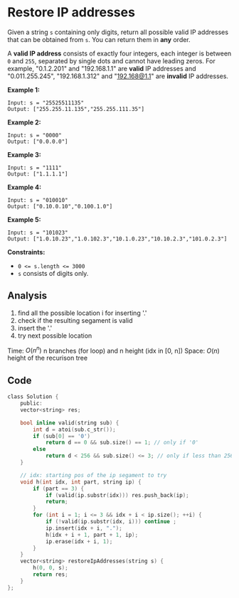 # Restore IP addresses

Given a string `s` containing only digits, return all possible valid IP addresses that can be obtained from `s`. You can return them in **any** order.

A **valid IP address** consists of exactly four integers, each integer is between `0` and `255`, separated by single dots and cannot have leading zeros. For example, "0.1.2.201" and "192.168.1.1" are **valid** IP addresses and "0.011.255.245", "192.168.1.312" and "192.168@1.1" are **invalid** IP addresses. 

 

**Example 1:**

```
Input: s = "25525511135"
Output: ["255.255.11.135","255.255.111.35"]
```

**Example 2:**

```
Input: s = "0000"
Output: ["0.0.0.0"]
```

**Example 3:**

```
Input: s = "1111"
Output: ["1.1.1.1"]
```

**Example 4:**

```
Input: s = "010010"
Output: ["0.10.0.10","0.100.1.0"]
```

**Example 5:**

```
Input: s = "101023"
Output: ["1.0.10.23","1.0.102.3","10.1.0.23","10.10.2.3","101.0.2.3"]
```

 

**Constraints:**

- `0 <= s.length <= 3000`
- `s` consists of digits only.

## Analysis

1. find all the possible location i for inserting '.'
2. check if the resulting segament is valid
3. insert the '.'
4. try next possible location

Time: $O(n^n)$ n branches (for loop) and n height (idx in [0, n])
Space: $O(n)$ height of the recurison tree

## Code

```c
class Solution {
    public:
    vector<string> res;

    bool inline valid(string sub) {
        int d = atoi(sub.c_str());
        if (sub[0] == '0')
            return d == 0 && sub.size() == 1; // only if '0'
        else
            return d < 256 && sub.size() <= 3; // only if less than 256 and has a digits less than 3
    }

    // idx: starting pos of the ip segament to try
    void h(int idx, int part, string ip) {
        if (part == 3) {
            if (valid(ip.substr(idx))) res.push_back(ip);
            return;
        }
        for (int i = 1; i <= 3 && idx + i < ip.size(); ++i) {
            if (!valid(ip.substr(idx, i))) continue ;
            ip.insert(idx + i, ".");
            h(idx + i + 1, part + 1, ip);
            ip.erase(idx + i, 1);
        }
    }
    vector<string> restoreIpAddresses(string s) {
        h(0, 0, s);
        return res;
    }
};
```